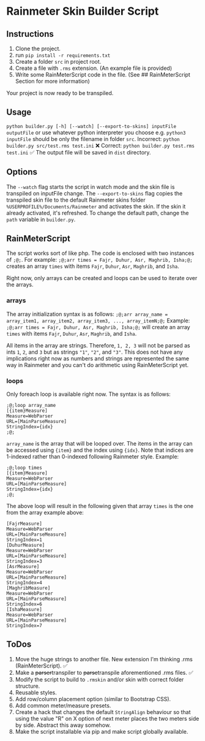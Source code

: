 # Rainmeter Skin Builder Script

## Instructions

1. Clone the project.
2. run `pip install -r requirements.txt`
3. Create a folder `src` in project root.
4. Create a file with `.rms` extension. (An example file is provided)
5. Write some RainMeterScript code in the file. (See ## RainMeterScript Section for more information)

Your project is now ready to be transpiled.

## Usage

`python builder.py [-h] [--watch] [--export-to-skins] inputFile outputFile`
or use whatever python interpreter you choose e.g. `python3`
`inputFile` should be only the filename in folder `src`.
Incorrect: `python builder.py src/test.rms test.ini` ❌
Correct: `python builder.py test.rms test.ini` ✅
The output file will be saved in `dist` directory.

## Options

The `--watch` flag starts the script in watch mode and the skin file is transpiled on inputFile change.
The `--export-to-skins` flag copies the transpiled skin file to the default Rainmeter skins folder `%USERPROFILE%/Documents/Rainmeter` and activates the skin. If the skin it already activated, it's refreshed. To change the default path, change the `path` variable in `builder.py`.

## RainMeterScript

The script works sort of like php. The code is enclosed with two instances of `;@;`. For example: `;@;arr times = Fajr, Duhur, Asr, Maghrib, Isha;@;` creates an array `times` with items `Fajr`, `Duhur`, `Asr`, `Maghrib`, and `Isha`.

Right now, only arrays can be created and loops can be used to iterate over the arrays.

### arrays

The array initialization syntax is as follows:
`;@;arr array_name = array_item1, array_item2, array_item3, ..., array_itemN;@;`
Example: `;@;arr times = Fajr, Duhur, Asr, Maghrib, Isha;@;` will create an array `times` with items `Fajr`, `Duhur`, `Asr`, `Maghrib`, and `Isha`.

All items in the array are strings. Therefore, `1, 2, 3` will not be parsed as ints `1`, `2`, and `3` but as strings `"1"`, `"2"`, and `"3"`. This does not have any implications right now as numbers and strings are represented the same way in Rainmeter and you can't do arithmetic using RainMeterScript yet.

### loops

Only foreach loop is available right now. The syntax is as follows:

```
;@;loop array_name
[{item}Measure]
Measure=WebParser
URL=[MainParseMeasure]
StringIndex={idx}
;@;
```

`array_name` is the array that will be looped over. The items in the array can be accessed using `{item}` and the index using `{idx}`. Note that indices are 1-indexed rather than 0-indexed following Rainmeter style.
Example:

```
;@;loop times
[{item}Measure]
Measure=WebParser
URL=[MainParseMeasure]
StringIndex={idx}
;@;
```

The above loop will result in the following given that array `times` is the one from the array example above:

```
[FajrMeasure]
Measure=WebParser
URL=[MainParseMeasure]
StringIndex=1
[DuhurMeasure]
Measure=WebParser
URL=[MainParseMeasure]
StringIndex=3
[AsrMeasure]
Measure=WebParser
URL=[MainParseMeasure]
StringIndex=4
[MaghribMeasure]
Measure=WebParser
URL=[MainParseMeasure]
StringIndex=6
[IshaMeasure]
Measure=WebParser
URL=[MainParseMeasure]
StringIndex=7
```

## ToDos

1. Move the huge strings to another file. New extension I'm thinking .rms (RainMeterScript). ✅
1. Make a ~~parser~~transpiler to ~~parse~~transpile aforementioned .rms files. ✅
1. Modify the script to build to `.rmskin` and/or skin with correct folder structure.
1. Reusable styles.
1. Add row/column placement option (similar to Bootstrap CSS).
1. Add common meter/measure presets.
1. Create a hack that changes the default `StringAlign` behaviour so that using the value "R" on X option of next meter places the two meters side by side. Abstract this away somehow.
1. Make the script installable via pip and make script globally available.
